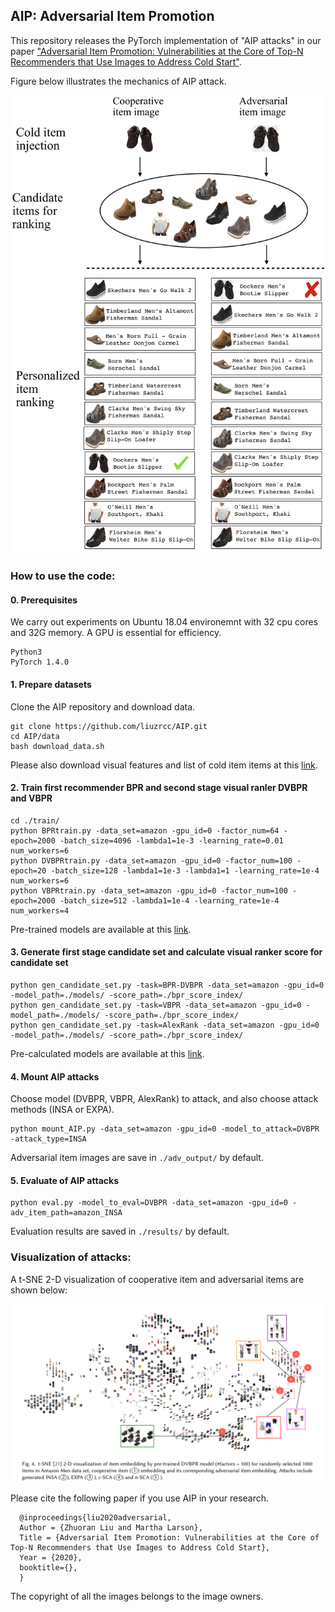 ## AIP: Adversarial Item Promotion

This repository releases the PyTorch implementation of "AIP attacks" in our paper ["Adversarial Item Promotion: Vulnerabilities at the Core of Top-N Recommenders that Use Images to Address Cold Start"](https://arxiv.org/abs/1901.10332).

Figure below illustrates the mechanics of AIP attack. 

<p align="center">
<img src="/figures/diagram_1_adv_recsys.png" width="500">
</p>


### How to use the code:
#### 0. Prerequisites

We carry out experiments on Ubuntu 18.04 environemnt with 32 cpu cores and 32G memory. A GPU is essential for efficiency.

```
Python3
PyTorch 1.4.0
```

#### 1. Prepare datasets

Clone the AIP repository and download data.

```
git clone https://github.com/liuzrcc/AIP.git
cd AIP/data
bash download_data.sh
```
Please also download visual features and list of cold item items at this [link](??).

#### 2. Train first recommender BPR and second stage visual ranler DVBPR and VBPR


```
cd ./train/
python BPRtrain.py -data_set=amazon -gpu_id=0 -factor_num=64 -epoch=2000 -batch_size=4096 -lambda1=1e-3 -learning_rate=0.01 num_workers=6
python DVBPRtrain.py -data_set=amazon -gpu_id=0 -factor_num=100 -epoch=20 -batch_size=128 -lambda1=1e-3 -lambda1=1 -learning_rate=1e-4 num_workers=6
python VBPRtrain.py -data_set=amazon -gpu_id=0 -factor_num=100 -epoch=2000 -batch_size=512 -lambda1=1e-4 -learning_rate=1e-4 num_workers=4
```
Pre-trained models are available at this [link](??).


#### 3. Generate first stage candidate set and calculate visual ranker score for candidate set

```
python gen_candidate_set.py -task=BPR-DVBPR -data_set=amazon -gpu_id=0 -model_path=./models/ -score_path=./bpr_score_index/
python gen_candidate_set.py -task=VBPR -data_set=amazon -gpu_id=0 -model_path=./models/ -score_path=./bpr_score_index/
python gen_candidate_set.py -task=AlexRank -data_set=amazon -gpu_id=0 -model_path=./models/ -score_path=./bpr_score_index/
```
Pre-calculated models are available at this [link](??).


#### 4. Mount AIP attacks

Choose model (DVBPR, VBPR, AlexRank) to attack, and also choose attack methods (INSA or EXPA).

```
python mount_AIP.py -data_set=amazon -gpu_id=0 -model_to_attack=DVBPR -attack_type=INSA
```
Adversarial item images are save in `./adv_output/` by default.

#### 5. Evaluate of AIP attacks

```
python eval.py -model_to_eval=DVBPR -data_set=amazon -gpu_id=0 -adv_item_path=amazon_INSA
```
Evaluation results are saved in `./results/` by default.

### Visualization of attacks:

A t-SNE 2-D visualization of cooperative item and adversarial items are shown below:

![vis](/figures/tsne_DVBPR.png)


Please cite the following paper if you use AIP in your research.

      @inproceedings{liu2020adversarial,
      Author = {Zhuoran Liu and Martha Larson},
      Title = {Adversarial Item Promotion: Vulnerabilities at the Core of Top-N Recommenders that Use Images to Address Cold Start},
      Year = {2020},
      booktitle={},
      }
      
The copyright of all the images belongs to the image owners.
